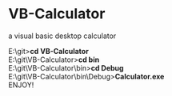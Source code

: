 # VB-Calculator
a visual basic desktop calculator

E:\git><strong>cd VB-Calculator</strong>
<BR>
E:\git\VB-Calculator><strong>cd bin</strong>
<BR>
E:\git\VB-Calculator\bin><strong>cd Debug</strong>
<BR>
E:\git\VB-Calculator\bin\Debug><strong>Calculator.exe</strong>
<BR>
ENJOY!
